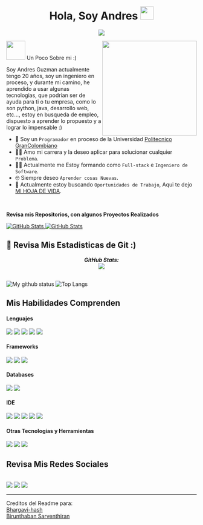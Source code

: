 <h1 align="center">Hola, Soy Andres <img src="https://media.giphy.com/media/hvRJCLFzcasrR4ia7z/giphy.gif" width="35"></h1>
<p align="center">
  <a href="https://github.com/Andres685"><img src="https://readme-typing-svg.herokuapp.com?font=Time+New+Roman&color=%23C8BE25&size=25&center=true&vCenter=true&width=600&height=100&lines=Estudiante+Ing+Sistemas+@Andres685;Sexto (6) +Semestre;Programador+Competitivo;Siempre+Dispuesto+Al+Aprendizaje"></a>
</p>

<picture><img src = "https://github.com/7oSkaaa/7oSkaaa/blob/main/Images/about_me.gif?raw=true" width = 50px></picture> Un Poco Sobre mi :)
<picture> <img align="right" src="https://github.com/7oSkaaa/7oSkaaa/blob/main/Images/Right_Side.gif?raw=true" width = 250px></picture>
<br>

Soy Andres Guzman actualmente tengo 20 años, soy un ingeniero en proceso, y durante mi camino, he aprendido a usar algunas tecnologias, que podrian ser de ayuda para ti o tu empresa, como lo son python, java, desarrollo web, etc..., estoy en busqueda de empleo, dispuesto a aprender lo propuesto y a lograr lo impensable :)
- :school: Soy un  `Programador` en proceso de la Universidad [Politecnico GranColombiano](https://www.poli.edu.co) 
- :technologist: Amo mi carrera y la deseo aplicar para solucionar cualquier `Problema`.
- :student: Actualmente me Estoy formando como `Full-stack` e `Ingeniero de Software`.
- :nerd_face: Siempre deseo `Aprender cosas Nuevas`.
- :thinking: Actualmente estoy buscando `Oportunidades de Trabajo`, Aqui te dejo [MI HOJA DE VIDA](https://drive.google.com/file/d/19wUxrZX5rPPfz-aHPundcMegTXSP3D7j/view?usp=sharing).
<br>
<p><b>Revisa mis Repositorios, con algunos Proyectos Realizados</b></p>
<div>
  <p>
    <a href="https://github.com/dazanez/wordshake.git">
      <img src="https://github-readme-stats.vercel.app/api/pin/?username=dazanez&repo=wordshake&theme=tokyonight" alt="GitHub Stats" />
    </a>
    <a href="https://github.com/Bhargavi-hash/Linux-Shell-Implementation.git">
      <img src="https://github-readme-stats.vercel.app/api/pin/?username=Andres685&repo=IngenieriaSoftwareII&theme=tokyonight&cache_seconds=60" alt="GitHub Stats" />
    </a>
  </p>
</div>
<h2>👀 Revisa Mis Estadisticas de Git :)</h2>
<div>
  <p align="center">
  <b><em>GitHub Stats:</em></b> <br/>
    <img src="https://github-readme-streak-stats.herokuapp.com/?user=Andres685&theme=tokyonight" /> <br/><br/>
</div>

![My github status](https://github-readme-stats.vercel.app/api?username=Andres685&show_icons=true&include_all_commits=true&theme=tokyonight)
![Top Langs](https://github-readme-stats.vercel.app/api/top-langs/?username=Andres685&layout=compact&theme=tokyonight)

## Mis Habilidades Comprenden

<h4> Lenguajes </h4>
<span> 
  <img src="https://img.shields.io/badge/HTML5-E34F26?style=for-the-badge&logo=html5&logoColor=white">
  <img src="https://img.shields.io/badge/CSS3-1572B6?style=for-the-badge&logo=css3&logoColor=white">
  <img src="https://img.shields.io/badge/JavaScript-F7DF1E?style=for-the-badge&logo=javascript&logoColor=black">
  <img src="https://img.shields.io/badge/Java-ED8B00?style=for-the-badge&logo=java&logoColor=white">
  <img src="https://img.shields.io/badge/Python-3776AB?style=for-the-badge&logo=python&logoColor=white">
</span>

<h4> Frameworks </h4>
<span>
  <img src="https://img.shields.io/badge/Django-092E20?style=for-the-badge&logo=django&logoColor=white">
  <img src="https://img.shields.io/badge/React-61DAFB?style=for-the-badge&logo=react&logoColor=black">
  <img src="https://img.shields.io/badge/Flask-000000?style=for-the-badge&logo=flask&logoColor=white">
</span>

<h4> Databases </h4>
<span>
  <img src="https://img.shields.io/badge/PostgreSQL-4169E1?style=for-the-badge&logo=postgresql&logoColor=white">
  <img src="https://img.shields.io/badge/MySQL-00000F?style=for-the-badge&logo=mysql&logoColor=white">
</span>

<h4> IDE </h4>
<span>
  <img src="https://img.shields.io/badge/Visual_Studio_Code-0078D4?style=for-the-badge&logo=visual%20studio%20code&logoColor=white">
  <img src="https://img.shields.io/badge/Visual_Studio-5C2D91?style=for-the-badge&logo=visual-studio&logoColor=white">
  <img src="https://img.shields.io/badge/IntelliJ_IDEA-000000?style=for-the-badge&logo=intellij-idea&logoColor=white">
  <img src="https://img.shields.io/badge/Eclipse-2C2255?style=for-the-badge&logo=eclipse&logoColor=white">
  <img src="https://img.shields.io/badge/NetBeans-0081C6?style=for-the-badge&logo=netbeans&logoColor=white">
</span>

<h4> Otras Tecnologias y Herramientas </h4>
<span>
  <img src="https://img.shields.io/badge/Git-F05032?style=for-the-badge&logo=git&logoColor=white">
  <img src="https://img.shields.io/badge/GitHub-181717?style=for-the-badge&logo=github&logoColor=white">
  <img src="https://img.shields.io/badge/Jira-0052CC?style=for-the-badge&logo=jira&logoColor=white">
</span>

## Revisa Mis Redes Sociales
<br>	
<a target="_blank" href="www.linkedin.com/in/andres-guzman685"><img src="https://img.shields.io/badge/-LinkedIn-0077B5?style=for-the-badge&logo=Linkedin&logoColor=white"></img></a>
<a target="_blank" href="mailto:guzmanandres685@gmail.com"><img src="https://img.shields.io/badge/-Gmail-D14836?style=for-the-badge&logo=Gmail&logoColor=white"></img></a>
<a target="_blank" href="https://www.instagram.com/a.f.g.v.18/"><img src="https://img.shields.io/badge/-Instagram-E4405F?style=for-the-badge&logo=Instagram&logoColor=white"></img></a>
<br>


<hr>
Creditos del Readme para:<br> <a href="https://github.com/Bhargavi-hash">Bhargavi-hash</a> <br><a href="https://github.com/Birunthaban">Birunthaban Sarventhiran</a>
